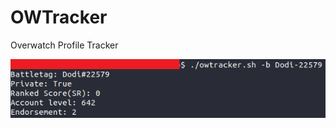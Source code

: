 # OWTracker
 Overwatch Profile Tracker

![GitHub Logo](https://github.com/Fizzor96/OWTracker/blob/master/images/logo.PNG)